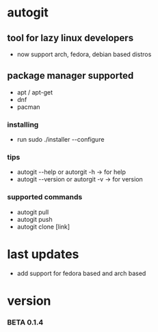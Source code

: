 # autogit

## tool for lazy linux developers
* now support arch, fedora, debian based distros

## package manager supported
- apt / apt-get
- dnf
- pacman

### installing
- run sudo ./installer --configure

### tips
- autogit --help or autorgit -h    -> for help
- autogit --version or autorgit -v -> for version

### supported commands
- autogit pull
- autogit push
- autogit clone \[link\]

# last updates
- add support for fedora based and arch based

# version
### BETA 0.1.4

